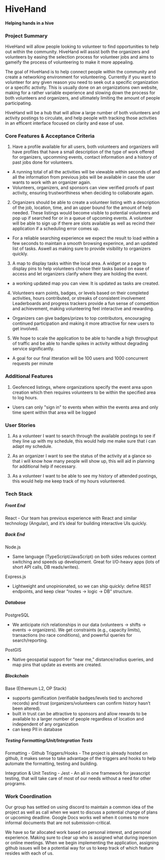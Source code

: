 

# HiveHand
#### Helping hands in a hive

### Project Summary

HiveHand will allow people looking to volunteer to find opportunities to help out within the community. HiveHand will assist both the organizers and volunteers by easing the selection process for volunteer jobs and aims to gameify the process of volunteering to make it more appealing. 

The goal of HiveHand is to help connect people within the community and create a networking environment for volunteering. Currently if you want to volunteer for any given reason you need to seek out a specific organization or a specific activity. This is usually done on an organizations own website, making for a rather variable experience and slowing down the process for both volunteers and organizers, and ultimately limiting the amount of people participating.

HiveHand will be a hub that will allow a large number of both volunteers and activity postings to circulate, and help people with tracking those activities in an efficent interface focused on clarity and ease of use.

### Core Features & Acceptance Criteria

1) Have a profile available for all users, both volunteers and organizers will have profiles that have a small description of the type of work offered for organizers, upcomming events, contact information and a history of past jobs done for volunteers.

- A running total of all the activities will be viewable within seconds of and all the information from previous jobs will be available in case the user wants to work with an organizer again.
- Volunteers, organizers, and sponsors can view verified proofs of past activity, ensuring trustworthiness when deciding to collaborate again.

2) Organizers should be able to create a volunteer listing with a description of the job, location, time, and an upper bound for the amount of help needed. These listings would become visible to potential volunteers and pop up if searched for or in a queue of upcoming events. A volunteer will be able to sign up if there are slots available as well as recind their application if a scheduling error comes up. 
- For a reliable searching experience we expect the result to load within a few seconds to maintain a smooth browsing experince, and an updated list of tasks. Aswell as making sure to provide visibility to organizers quickly.

3) A map to display tasks within the local area. A widget or a page to display pins to help volunteers choose their tasks based on ease of access and let organizers clarify where they are holding the event.
- a working updated map you can view. It is updated as tasks are created.

4)  Volunteers earn points, badges, or levels based on their completed activities, hours contributed, or streaks of consistent involvement Leaderboards and progress trackers provide a fun sense of competition and achievement, making volunteering feel interactive and rewarding.

- Organizers can give badges/prizes to top contributors, encouraging continued participation and making it more attractive for new users to get involved.

5) We hope to scale the application to be able to handle a high throughput of traffic and be able to handle spikes in activity without degrading service significantly.
- A goal for our final itteration will be 100 users and 1000 concurrent requests per minute

### Additional Features

1) Geofenced listings, where organizations specify the event area upon creation which then requires volunteers to be within the specified area to log hours.
- Users can only "sign in" to events when within the events area and only time spent within that area will be logged


### User Stories

1) As a volunteer I want to search through the available postings to see if they line up with my schedule, this would help me make sure that i can adapt my schedule. 

2) As an organizer I want to see the status of the activity at a glance so that i will know how many people will show up, this will aid in planning for additional help if necessary.

3) As a volunteer I want to be able to see my history of attended postings, this would help me keep track of my hours volunteered.

### Tech Stack

##### Front End 
React - Our team has previous experience with React and similar technology (Angular), and it’s ideal for building interactive UIs quickly.
##### Back End
Node.js
- Same language (TypeScript/JavaScript) on both sides reduces context switching and speeds up development. Great for I/O-heavy apps (lots of short API calls, DB reads/writes).

Express.js
- Lightweight and unopinionated, so we can ship quickly: define REST endpoints, and keep clear “routes -> logic ->  DB” structure.
##### Database
PostgreSQL 
- We anticipate rich relationships in our data (volunteers -> shifts -> events -> organizers). We get constraints (e.g., capacity limits), transactions (no race conditions), and powerful queries for search/reporting.

PostGIS 
- Native geospatial support for “near me,” distance/radius queries, and map pins that update as events are created.
##### Blockchain
Base (Ethereum L2, OP Stack) 
- supports gamification (verifiable badges/levels tied to anchored records) and trust (organizers/volunteers can confirm history hasn’t been altered).
- built in trust can be attractive to sponsors and allow rewards to be available to a larger number of people regardless of location and independent of any organization
- can keep PII in database 
##### Testing Formatting/Unit/Integration Tests
Formatting - Github Triggers/Hooks - The project is already hosted on github, it makes sense to take advantage of the triggers and hooks to help automate the formatting, testing and building.

Integration & Unit Testing - Jest - An all in one framework for javascript testing, that will take care of most of our needs without a need for other programs.

### Work Coordination
Our group has settled on using discord to maintain a common idea of the project as well as call when we want to discuss a potential change of plans or upcoming deadline. Google Docs works well when it comes to more informal documents that are not submission-critical. 

We have so far allocated work based on personal interest, and personal experience. Making sure to clear up who is assigned what during inperson or online meetings. When we begin implementing the application, assigning github issues will be a potential way for us to keep track of which feature resides with each of us.
